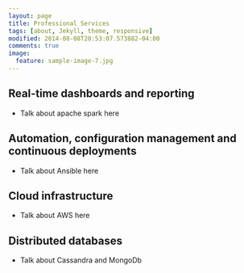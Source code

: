```yaml
---
layout: page
title: Professional Services
tags: [about, Jekyll, theme, responsive]
modified: 2014-08-08T20:53:07.573882-04:00
comments: true
image:
  feature: sample-image-7.jpg
---
```



## Real-time dashboards and reporting

* Talk about apache spark here 

## Automation, configuration management and continuous deployments

* Talk about Ansible here

## Cloud infrastructure 

* Talk about AWS here

## Distributed databases

* Talk about Cassandra and MongoDb

<!-- * Automation and continuous delivery 
* Data infrastructure to support ETL and aggregation processes 
* Mobile event tracking for operational and product insights

## Specialized technologies

* Apache Spark
* Ansible
* Amazon Web Services (Kinesis, Redshift, S3, EC2, Route53, VPC)
* Scala  
* Cassandra
* MongoDB -->
